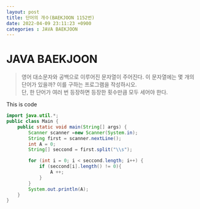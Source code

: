 ```yaml
---
layout: post
title: 단어의 개수(BAEKJOON 1152번)
date: 2022-04-09 23:11:23 +0900
categories : JAVA BAEKJOON
---
```

#  JAVA BAEKJOON 

> 영어 대소문자와 공백으로 이루어진 문자열이 주어진다. 이 문자열에는 몇 개의 단어가 있을까? 이를 구하는 프로그램을 작성하시오. <br>단, 한 단어가 여러 번 등장하면 등장한 횟수만큼 모두 세어야 한다.



This is code
```java
import java.util.*;
public class Main {
    public static void main(String[] args) {
        Scanner scanner =new Scanner(System.in);
        String first = scanner.nextLine();
        int A = 0;
        String[] seccond = first.split("\\s");

        for (int i = 0; i < seccond.length; i++) {
            if (seccond[i].length() != 0){
                A ++;
            }
        }
        System.out.println(A);
    }
}
```